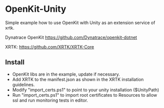 # OpenKit-Unity
Simple example how to use OpenKit with Unity as an extension service of xrtk.

Dynatrace OpenKit https://github.com/Dynatrace/openkit-dotnet

XRTK: https://github.com/XRTK/XRTK-Core

## Install
- OpenKit libs are in the example, update if necessary.
- Add XRTK to the manifest.json as shown in the XRTK installation guidelines.
- Modify "import_certs.ps1" to point to your unity installation ($UnityPath)
- Run "import_certs.ps1" to import root certificates to Resources to allow ssl and run monitoring tests in editor.
